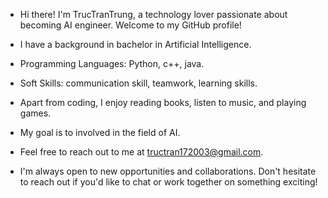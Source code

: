 -  Hi there! I'm TrucTranTrung, a technology lover passionate about becoming AI engineer. Welcome to my GitHub profile!
-  I have a background in bachelor in Artificial Intelligence.
- Programming Languages: Python, c++, java.
- Soft Skills: communication skill, teamwork, learning skills.

- Apart from coding, I enjoy reading books, listen to music, and playing games.
- My goal is to involved in the field of AI.
- Feel free to reach out to me at tructran172003@gmail.com.
- I'm always open to new opportunities and collaborations. Don't hesitate to reach out if you'd like to chat or work together on something exciting!

<!---
TrucTranTrung/TrucTranTrung is a ✨ special ✨ repository because its `README.md` (this file) appears on your GitHub profile.
You can click the Preview link to take a look at your changes.
--->
